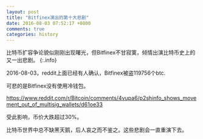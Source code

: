 ```yaml
---
layout: post
title: "Bitfinex演出的第十大悲剧"
date: 2016-08-03 07:52:17 +0800
comments: true
categories: history
---
```


比特币扩容争论貌似刚刚出现曙光，但Bitfinex不甘寂寞，倾情出演比特币史上的又一出悲剧。
{:.info}

<!-- more -->

2016-08-03，reddit上面已经有人确认，Bitfinex被盗119756个btc.

可悲的是Bitfinex没有使用冷钱包。

https://www.reddit.com/r/Bitcoin/comments/4vupa6/p2shinfo_shows_movement_out_of_multisig_wallets/d61oe33

受此影响，币价大跌超过30%。

比特币世界中总不缺黑天鹅，后人哀之而不鉴之。这些悲剧会一直重演下去。

